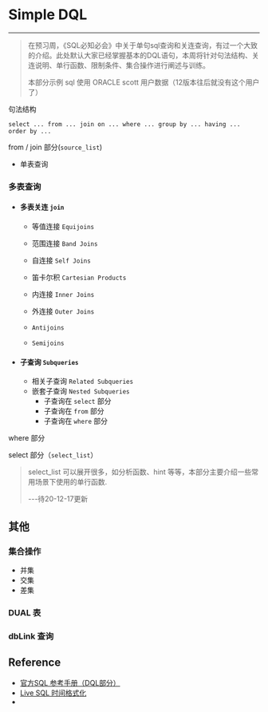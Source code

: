 # Simple DQL

---

> 在预习周，《SQL必知必会》中关于单句sql查询和关连查询，有过一个大致的介绍。此处默认大家已经掌握基本的DQL语句，本周将针对句法结构、关连说明、单行函数、限制条件、集合操作进行阐述与训练。
>
> 本部分示例 sql 使用 ORACLE scott 用户数据（12版本往后就没有这个用户了）

句法结构

`select ... from ... join on ... where ... group by ... having ... order by ... `

from / join 部分(`source_list`)

- 单表查询

### 多表查询

- #### 多表关连 `join`

  - 等值连接 `Equijoins`

    

  - 范围连接 `Band Joins`

  - 自连接 `Self Joins`

  - 笛卡尔积 `Cartesian Products`

  - 内连接 `Inner Joins`

  - 外连接 `Outer Joins`

  -  `Antijoins`

  -  `Semijoins`

- #### 子查询 `Subqueries`

  - 相关子查询 `Related Subqueries`
  - 嵌套子查询 `Nested Subqueries`
    - 子查询在  `select`  部分
    - 子查询在  `from`  部分
    - 子查询在  `where`  部分

where 部分



select 部分（`select_list`）

> select_list 可以展开很多，如分析函数、hint 等等，本部分主要介绍一些常用场景下使用的单行函数.
>
> ---待20-12-17更新

## 其他

### 集合操作

- 并集
- 交集
- 差集

### DUAL 表

### dbLink 查询





## Reference

- [官方SQL 参考手册（DQL部分）](https://docs.oracle.com/en/database/oracle/oracle-database/21/sqlrf/SQL-Queries-and-Subqueries.html#GUID-5937EB2B-D3EC-45D4-BF75-1FC02E45DAE2)
- [Live SQL 时间格式化](https://livesql.oracle.com/apex/livesql/file/content_BFKOA5UQHDV1MV7HRUDDUEPM4.html)
- 